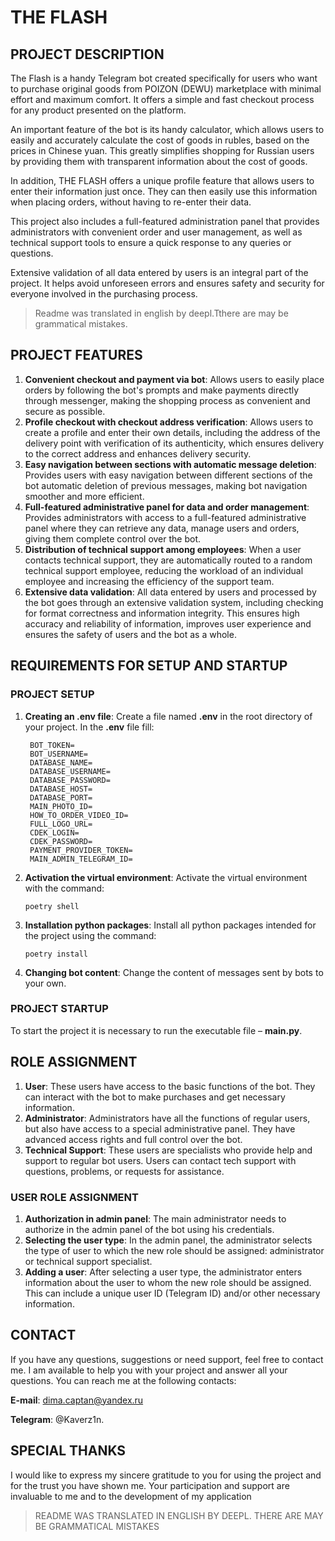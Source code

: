 # THE FLASH

## PROJECT DESCRIPTION

The Flash is a handy Telegram bot created specifically for users who want to purchase original
goods from POIZON (DEWU) marketplace with minimal effort and maximum comfort. It offers a simple
and fast checkout process for any product presented on the platform.

An important feature of the bot is its handy calculator, which allows users to easily and
accurately calculate the cost of goods in rubles, based on the prices in Chinese yuan.
This greatly simplifies shopping for Russian users by providing them with transparent
information about the cost of goods.

In addition, THE FLASH offers a unique profile feature that allows users to enter their
information just once. They can then easily use this information when placing orders,
without having to re-enter their data.

This project also includes a full-featured administration panel that provides administrators
with convenient order and user management, as well as technical support tools to ensure a
quick response to any queries or questions.

Extensive validation of all data entered by users is an integral part of the project.
It helps avoid unforeseen errors and ensures safety and security for everyone involved
in the purchasing process.
> Readme was translated in english by deepl.Tthere are may be grammatical mistakes.

## PROJECT FEATURES

1. **Convenient checkout and payment via bot**: Allows users to easily place orders by
   following the bot's prompts and make payments directly through messenger, making
   the shopping process as convenient and secure as possible.
2. **Profile checkout with checkout address verification**: Allows users to create a
   profile and enter their own details, including the address of the delivery point
   with verification of its authenticity, which ensures delivery to the correct address
   and enhances delivery security.
3. **Easy navigation between sections with automatic message deletion**:
   Provides users with easy navigation between different sections of the bot
   automatic deletion of previous messages, making bot navigation smoother and more efficient.
4. **Full-featured administrative panel for data and order management**: Provides
   administrators with access to a full-featured administrative panel where they
   can retrieve any data, manage users and orders, giving them complete control over the bot.
5. **Distribution of technical support among employees**: When a user contacts technical support,
   they are automatically routed to a random technical support employee, reducing the
   workload of an individual employee and increasing the efficiency of the support team.
6. **Extensive data validation**: All data entered by users and processed by the bot goes
   through an extensive validation system, including checking for format correctness and
   information integrity. This ensures high accuracy and reliability of information,
   improves user experience and ensures the safety of users and the bot as a whole.

## REQUIREMENTS FOR SETUP AND STARTUP

### PROJECT SETUP

1. **Creating an .env file**: Create a file named **.env** in the root directory of your project.
   In the **.env** file fill:
   ```text
    BOT_TOKEN=
    BOT_USERNAME=
    DATABASE_NAME=
    DATABASE_USERNAME=
    DATABASE_PASSWORD=
    DATABASE_HOST=
    DATABASE_PORT=
    MAIN_PHOTO_ID=
    HOW_TO_ORDER_VIDEO_ID=
    FULL_LOGO_URL=
    CDEK_LOGIN=
    CDEK_PASSWORD=
    PAYMENT_PROVIDER_TOKEN=
    MAIN_ADMIN_TELEGRAM_ID=
   ```
2. **Activation the virtual environment**: Activate the virtual environment with the command:
    ```commandline
   poetry shell
   ```
3. **Installation python packages**: Install all python packages intended for the
   project using the command:
   ```commandline
   poetry install
   ```
2. **Changing bot content**: Change the content of messages sent by bots to your own.

### PROJECT STARTUP

To start the project it is necessary to run the executable file – **main.py**.

## ROLE ASSIGNMENT

1. **User**: These users have access to the basic functions of the bot. They can interact with the bot to make
   purchases and get necessary information.
2. **Administrator**: Administrators have all the functions of regular users, but also have access to a special
   administrative panel. They have advanced access rights and full control over the bot.
3. **Technical Support**: These users are specialists who provide help and support to regular bot users. Users can
   contact tech support with questions, problems, or requests for assistance.

### USER ROLE ASSIGNMENT

1. **Authorization in admin panel**: The main administrator needs to authorize in the admin panel of the bot using his
   credentials.
2. **Selecting the user type**: In the admin panel, the administrator selects the type of user to which the new role
   should be assigned: administrator or technical support specialist.
3. **Adding a user**: After selecting a user type, the administrator enters information about the user to whom the new
   role should be assigned. This can include a unique user ID (Telegram ID) and/or other necessary information.


## CONTACT

If you have any questions, suggestions or need support, feel free to contact me. I am available to help you with your
project and answer all your questions. You can reach me at the following contacts:

**E-mail**: dima.captan@yandex.ru

**Telegram**: @Kaverz1n.

## SPECIAL THANKS

I would like to express my sincere gratitude to you for using the project and for the trust you have shown me. Your
participation and support are invaluable to me and to the development of my application
>README WAS TRANSLATED IN ENGLISH BY DEEPL. THERE ARE MAY BE GRAMMATICAL MISTAKES

